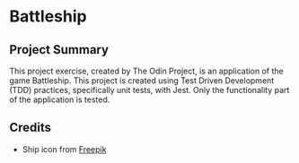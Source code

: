 # Battleship

## Project Summary
This project exercise, created by The Odin Project, is an application of the game Battleship. This project is created using Test Driven Development (TDD) practices, specifically unit tests, with Jest. Only the functionality part of the application is tested.

## Credits
* Ship icon from [Freepik](https://www.freepik.com/icon/ship_4814742#fromView=search&term=ship+logo&page=1&position=62&track=ais)